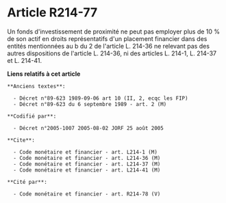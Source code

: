 # Article R214-77

Un fonds d'investissement de proximité ne peut pas employer plus de 10 % de son actif en droits représentatifs d'un placement
financier dans des entités mentionnées au b du 2 de l'article L. 214-36 ne relevant pas des autres dispositions de l'article
L. 214-36, ni des articles L. 214-1, L. 214-37 et L. 214-41.

**Liens relatifs à cet article**

	**Anciens textes**:

	  - Décret n°89-623 1989-09-06 art 10 (II, 2, ecqc les FIP)
	  - Décret n°89-623 du 6 septembre 1989 - art. 2 (M)

	**Codifié par**:

	  - Décret n°2005-1007 2005-08-02 JORF 25 août 2005

	**Cite**:

	  - Code monétaire et financier - art. L214-1 (M)
	  - Code monétaire et financier - art. L214-36 (M)
	  - Code monétaire et financier - art. L214-37 (M)
	  - Code monétaire et financier - art. L214-41 (M)

	**Cité par**:

	  - Code monétaire et financier - art. R214-78 (V)
